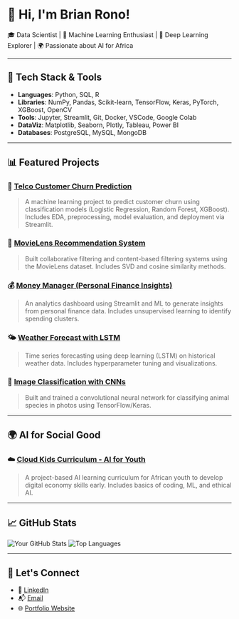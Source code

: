 # 👋 Hi, I'm Brian Rono!

🎓 Data Scientist | 🧠 Machine Learning Enthusiast | 🚀 Deep Learning Explorer | 🌍 Passionate about AI for Africa

---

## 🔧 Tech Stack & Tools
- **Languages**: Python, SQL, R
- **Libraries**: NumPy, Pandas, Scikit-learn, TensorFlow, Keras, PyTorch, XGBoost, OpenCV
- **Tools**: Jupyter, Streamlit, Git, Docker, VSCode, Google Colab
- **DataViz**: Matplotlib, Seaborn, Plotly, Tableau, Power BI
- **Databases**: PostgreSQL, MySQL, MongoDB

---

## 📊 Featured Projects

### 📌 [Telco Customer Churn Prediction](https://github.com/BrianRono7/Phase_3_Project)
> A machine learning project to predict customer churn using classification models (Logistic Regression, Random Forest, XGBoost). Includes EDA, preprocessing, model evaluation, and deployment via Streamlit.

### 🎥 [MovieLens Recommendation System](https://github.com/BrianRono7/Phase_4_Project)
> Built collaborative filtering and content-based filtering systems using the MovieLens dataset. Includes SVD and cosine similarity methods.

### 💰 [Money Manager (Personal Finance Insights)](https://github.com/your-username/money-manager-insights)
> An analytics dashboard using Streamlit and ML to generate insights from personal finance data. Includes unsupervised learning to identify spending clusters.

### 🌤️ [Weather Forecast with LSTM](https://github.com/your-username/weather-lstm)
> Time series forecasting using deep learning (LSTM) on historical weather data. Includes hyperparameter tuning and visualizations.

### 🧠 [Image Classification with CNNs](https://github.com/your-username/image-classification-cnn)
> Built and trained a convolutional neural network for classifying animal species in photos using TensorFlow/Keras.

---

## 🌍 AI for Social Good
### ☁️ [Cloud Kids Curriculum - AI for Youth](https://github.com/your-username/cloud-kids-curriculum)
> A project-based AI learning curriculum for African youth to develop digital economy skills early. Includes basics of coding, ML, and ethical AI.

---

## 📈 GitHub Stats

![Your GitHub Stats](https://github-readme-stats.vercel.app/api?username=your-username&show_icons=true&theme=radical)
![Top Languages](https://github-readme-stats.vercel.app/api/top-langs/?username=your-username&layout=compact&theme=radical)

---

## 🔗 Let's Connect

- 💼 [LinkedIn](https://linkedin.com/in/your-profile)
- 📬 [Email](mailto:yourname@email.com)
- 🌐 [Portfolio Website](https://your-website.com)

